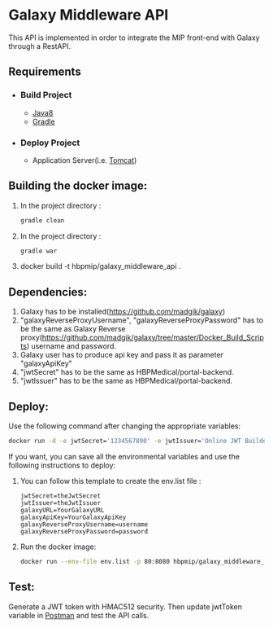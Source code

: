 # Galaxy Middleware API

This API is implemented in order to integrate the MIP front-end with Galaxy through a RestAPI.

## Requirements

- ### Build Project

    - [Java8](https://www.oracle.com/technetwork/java/javase/downloads/jdk8-downloads-2133151.html)
    - [Gradle](https://gradle.org/)

- ### Deploy Project

    - Application Server(i.e. [Tomcat](http://tomcat.apache.org/))

## Building the docker image:

1. In the project directory :
    ```sh
    gradle clean
    ```
2. In the project directory :
    ```sh
    gradle war
    ```
3. docker build -t hbpmip/galaxy_middleware_api .

## Dependencies:

1. Galaxy has to be installed(https://github.com/madgik/galaxy)
2. "galaxyReverseProxyUsername", "galaxyReverseProxyPassword"  has to be the same as Galaxy Reverse proxy(https://github.com/madgik/galaxy/tree/master/Docker_Build_Scripts) username and password.
3. Galaxy user has to produce api key and pass it as parameter "galaxyApiKey"
4. "jwtSecret" has to be the same as HBPMedical/portal-backend.
5. "jwtIssuer" has to be the same as HBPMedical/portal-backend.

## Deploy:

Use the following command after changing the appropriate variables:

```sh
docker run -d -e jwtSecret='1234567890' -e jwtIssuer='Online JWT Builder' -e galaxyURL='http://88.197.53.123/' -e galaxyApiKey='1234541541351' -e galaxyReverseProxyUsername='username' -e galaxyReverseProxyPassword='password' -p 80:8080 kkech/middlewareapidocker:latest
```

If you want, you can save all the environmental variables and use the following instructions to deploy:

1. You can follow this template to create the env.list file :
    ```
    jwtSecret=theJwtSecret
    jwtIssuer=theJwtIssuer
    galaxyURL=YourGalaxyURL
    galaxyApiKey=YourGalaxyApiKey
    galaxyReverseProxyUsername=username
    galaxyReverseProxyPassword=password
    ```
2. Run the docker image:
    ```sh
    docker run --env-file env.list -p 80:8080 hbpmip/galaxy_middleware_api:v1.0.0
    ```


## Test:

Generate a JWT token with HMAC512 security. Then update jwtToken variable in [Postman](https://www.getpostman.com/) and test the API calls.
